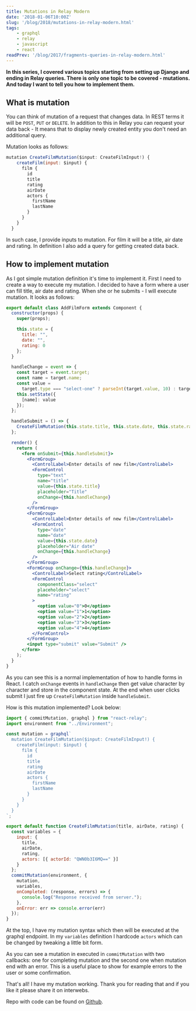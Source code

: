 ```yaml
---
title: Mutations in Relay Modern
date: '2018-01-06T10:00Z'
slug: '/blog/2018/mutations-in-relay-modern.html'
tags:
    - graphql
    - relay
    - javascript
    - react
readPrev: '/blog/2017/fragments-queries-in-relay-modern.html'
---
```


**In this series, I covered various topics starting from setting up Django and ending in Relay queries.
There is only one topic to be covered - mutations. And today I want to tell you how to implement
them.**

## What is mutation

You can think of mutation of a request that changes data. In REST terms it will be `POST`, `PUT`
or `DELETE`. In addition to this in Relay you can request your data back - It means that to display
newly created entity you don't need an additional query.

Mutation looks as follows:

```js
mutation CreateFilmMutation($input: CreateFilmInput!) {
    createFilm(input: $input) {
      film {
        id
        title
        rating
        airDate
        actors {
          firstName
          lastName
        }
      }
    }
  }
```

In such case, I provide inputs to mutation. For film it will be a title, air date and rating. In
definition I also add a query for getting created data back.

## How to implement mutation

As I got simple mutation definition it's time to implement it. First I need to create a way to execute
my mutation. I decided to have a form where a user can fill title, air date and rating. When she or he
submits - I will execute mutation. It looks as follows:

```jsx
export default class AddFilmForm extends Component {
  constructor(props) {
    super(props);

    this.state = {
      title: "",
      date: "",
      rating: 0
    };
  }

  handleChange = event => {
    const target = event.target;
    const name = target.name;
    const value =
      target.type === "select-one" ? parseInt(target.value, 10) : target.value;
    this.setState({
      [name]: value
    });
  };

  handleSubmit = () => {
    CreateFilmMutation(this.state.title, this.state.date, this.state.rating);
  };

  render() {
    return (
      <form onSubmit={this.handleSubmit}>
        <FormGroup>
          <ControlLabel>Enter details of new film</ControlLabel>
          <FormControl
            type="text"
            name="title"
            value={this.state.title}
            placeholder="Title"
            onChange={this.handleChange}
          />
        </FormGroup>
        <FormGroup>
          <ControlLabel>Enter details of new film</ControlLabel>
          <FormControl
            type="date"
            name="date"
            value={this.state.date}
            placeholder="Air date"
            onChange={this.handleChange}
          />
        </FormGroup>
        <FormGroup onChange={this.handleChange}>
          <ControlLabel>Select rating</ControlLabel>
          <FormControl
            componentClass="select"
            placeholder="select"
            name="rating"
          >
            <option value="0">0</option>
            <option value="1">1</option>
            <option value="2">2</option>
            <option value="3">3</option>
            <option value="4">4</option>
          </FormControl>
        </FormGroup>
        <input type="submit" value="Submit" />
      </form>
    );
  }
}
```

As you can see this is a normal implementation of how to handle forms in React. I catch `onChange`
events in `handleChange` then get value character by character and store in the component state.
At the end when user clicks submit I just fire up `CreateFilmMutation` inside `handleSubmit`.

How is this mutation implemented? Look below:

```jsx
import { commitMutation, graphql } from "react-relay";
import environment from "../Environment";

const mutation = graphql`
  mutation CreateFilmMutation($input: CreateFilmInput!) {
    createFilm(input: $input) {
      film {
        id
        title
        rating
        airDate
        actors {
          firstName
          lastName
        }
      }
    }
  }
`;

export default function CreateFilmMutation(title, airDate, rating) {
  const variables = {
    input: {
      title,
      airDate,
      rating,
      actors: [{ actorId: "QWN0b3I6MQ==" }]
    }
  };
  commitMutation(environment, {
    mutation,
    variables,
    onCompleted: (response, errors) => {
      console.log("Response received from server.");
    },
    onError: err => console.error(err)
  });
}
```

At the top, I have my mutation syntax which then will be executed at the graphql endpoint. In my
`variables` definition I hardcode `actors` which can be changed by tweaking a little bit form.

As you can see a mutation in executed in `commitMutation` with two callbacks: one for completing
mutation and the second one when mutation end with an error. This is a useful place to show for example
errors to the user or some confirmation.

That's all! I have my mutation working. Thank you for reading that and if you like it please share
it on interwebs.

Repo with code can be found on
[Github](https://github.com/krzysztofzuraw/personal-blog-projects/tree/master/blog_django_graphql_react_relay).
